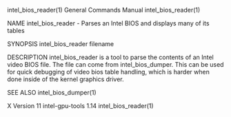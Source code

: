 intel_bios_reader(1)                                                                     General Commands Manual                                                                     intel_bios_reader(1)

NAME
       intel_bios_reader - Parses an Intel BIOS and displays many of its tables

SYNOPSIS
       intel_bios_reader filename

DESCRIPTION
       intel_bios_reader  is  a  tool  to  parse the contents of an Intel video BIOS file.  The file can come from intel_bios_dumper.  This can be used for quick debugging of video bios table handling,
       which is harder when done inside of the kernel graphics driver.

SEE ALSO
       intel_bios_dumper(1)

X Version 11                                                                               intel-gpu-tools 1.14                                                                      intel_bios_reader(1)
